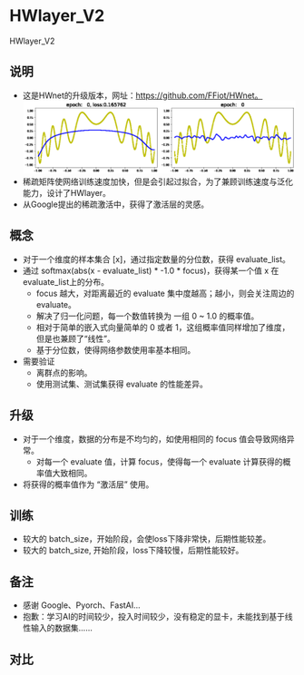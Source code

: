 # HWlayer_V2
HWlayer_V2
## 说明
* 这是HWnet的升级版本，网址：https://github.com/FFiot/HWnet。
![avatar](https://github.com/FFiot/HWnet/blob/master/HWnet_base/Image/gradient.gif?raw=true)
* 稀疏矩阵使网络训练速度加快，但是会引起过拟合，为了兼顾训练速度与泛化能力，设计了HWlayer。
* 从Google提出的稀疏激活中，获得了激活层的灵感。
## 概念
* 对于一个维度的样本集合 [x]，通过指定数量的分位数，获得 evaluate_list。
* 通过 softmax(abs(x - evaluate_list) * -1.0 * focus)，获得某一个值 x 在 evaluate_list上的分布。
  * focus 越大，对距离最近的 evaluate 集中度越高；越小，则会关注周边的 evaluate。
  * 解决了归一化问题，每一个数值转换为 一组 0 ~ 1.0 的概率值。
  * 相对于简单的嵌入式向量简单的 0 或者 1，这组概率值同样增加了维度，但是也兼顾了“线性”。
  * 基于分位数，使得网络参数使用率基本相同。
* 需要验证
  * 离群点的影响。
  * 使用测试集、测试集获得 evaluate 的性能差异。
## 升级
* 对于一个维度，数据的分布是不均匀的，如使用相同的 focus 值会导致网络异常。
  * 对每一个 evaluate 值，计算 focus，使得每一个 evaluate 计算获得的概率值大致相同。
* 将获得的概率值作为 “激活层” 使用。
## 训练
* 较大的 batch_size，开始阶段，会使loss下降非常快，后期性能较差。
* 较大的 batch_size, 开始阶段，loss下降较慢，后期性能较好。
## 备注
* 感谢 Google、Pyorch、FastAI...
* 抱歉：学习AI的时间较少，投入时间较少，没有稳定的显卡，未能找到基于线性输入的数据集......
## 对比
